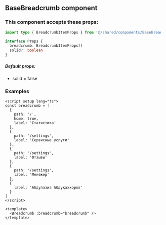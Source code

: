 ## BaseBreadcrumb component

### This component accepts these props:

```ts
import type { BreadcrumbItemProps } from '@/shared/components/BaseBreadcrumb/composables/types'

interface Props {
  breadcrumb: BreadcrumbItemProps[]
  solid?: boolean
}
```

##### Default props:

- solid = false

### Examples

```vue
<script setup lang="ts">
const breadcrumb = [
  {
    path: '/',
    home: true,
    label: 'Статистика'
  },
  {
    path: '/settings',
    label: 'Сервисные услуги'
  },
  {
    path: '/settings',
    label: 'Отзывы'
  },
  {
    path: '/settings',
    label: 'Менежер'
  },
  {
    label: 'Абдулазиз Абдуқаххоров'
  }
]
</script>

<template>
  <Breadcrumb :breadcrumb="breadcrumb" />
</template>
```

